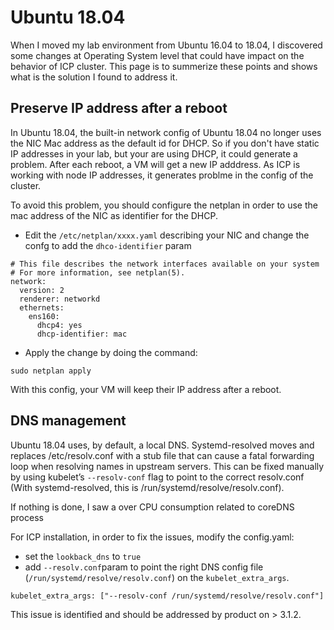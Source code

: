 # Ubuntu 18.04

When I moved my lab environment from Ubuntu 16.04 to 18.04, I discovered some changes at Operating System level that could have impact on the behavior of ICP cluster. This page is to summerize these points and shows what is the solution I found to address it.

## Preserve IP address after a reboot

In Ubuntu 18.04,  the built-in network config of Ubuntu 18.04 no longer uses the NIC Mac address as the default id for DHCP.
So if you don't have static IP addresses in your lab, but your are using DHCP, it could generate a problem. After each reboot, a VM will get a new IP adddress. As ICP is working with node IP addresses, it generates problme in the config of the cluster.

To avoid this problem, you should configure the netplan in order to use the mac address of the NIC as identifier for the DHCP.

* Edit the `/etc/netplan/xxxx.yaml` describing your NIC and change the confg to add the `dhco-identifier` param
```
# This file describes the network interfaces available on your system
# For more information, see netplan(5).
network:
  version: 2
  renderer: networkd
  ethernets:
    ens160:
      dhcp4: yes
      dhcp-identifier: mac
```
* Apply the change by doing the command:
```
sudo netplan apply
```

With this config, your VM will keep their IP address after a reboot.

## DNS management

Ubuntu 18.04 uses, by default, a local DNS. Systemd-resolved moves and replaces /etc/resolv.conf with a stub file that can cause a fatal forwarding loop when resolving names in upstream servers. This can be fixed manually by using kubelet’s `--resolv-conf` flag to point to the correct resolv.conf (With systemd-resolved, this is /run/systemd/resolve/resolv.conf).

If nothing is done, I saw a over CPU consumption related to coreDNS process

For ICP installation, in order to fix the issues, modify the config.yaml:
* set the `lookback_dns` to `true`
* add `--resolv.conf`param to point the right DNS config file (`/run/systemd/resolve/resolv.conf`) on the `kubelet_extra_args`.
```
kubelet_extra_args: ["--resolv-conf /run/systemd/resolve/resolv.conf"]
```

This issue is identified and should be addressed by product on > 3.1.2.
